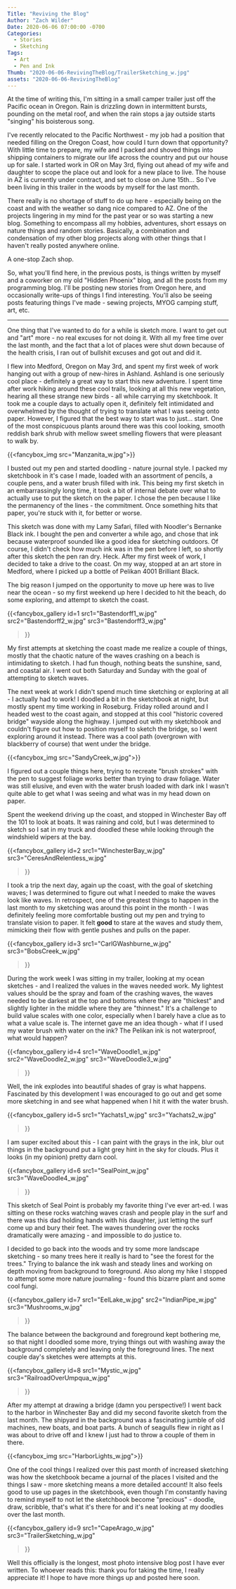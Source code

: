 ```yaml
---
Title: "Reviving the Blog"
Author: "Zach Wilder"
Date: 2020-06-06 07:00:00 -0700
Categories:
  - Stories
  - Sketching
Tags:
  - Art
  - Pen and Ink
Thumb: "2020-06-06-RevivingTheBlog/TrailerSketching_w.jpg"
assets: "2020-06-06-RevivingTheBlog"
---
```


At the time of writing this, I'm sitting in a small camper trailer just off the
Pacific ocean in Oregon. Rain is drizzling down in intermittent bursts, pounding
on the metal roof, and when the rain stops a jay outside starts "singing" his
boisterous song.

I've recently relocated to the Pacific Northwest - my job had a position that
needed filling on the Oregon Coast, how could I turn down that opportunity? With
little time to prepare, my wife and I packed and shoved things into shipping
containers to migrate our life across the country and put our house up for sale.
I started work in OR on May 3rd, flying out ahead of my wife and daughter to
scope the place out and look for a new place to live. The house in AZ is
currently under contract, and set to close on June 15th... So I've been living in
this trailer in the woods by myself for the last month.

There really is no shortage of stuff to do up here - especially being on the
coast and with the weather so dang nice compared to AZ. One of the projects
lingering in my mind for the past year or so was starting a new blog. Something
to encompass all my hobbies, adventures, short essays on nature things and
random stories. Basically, a combination and condensation of my other blog
projects along with other things that I haven't really posted anywhere online.

A one-stop Zach shop.

So, what you'll find here, in the previous posts, is things written by myself
and a coworker on my old "Hidden Phoenix" blog, and all the posts from my
programming blog. I'll be posting new stories from Oregon here, and occasionally
write-ups of things I find interesting. You'll also be seeing posts featuring
things I've made - sewing projects, MYOG camping stuff, art, etc. 

---

One thing that I've wanted to do for a while is sketch more. I want to get out
and "art" more - no real excuses for not doing it. With all my free time over
the last month, and the fact that a lot of places were shut down because of the
health crisis, I ran out of bullshit excuses and got out and did it. 

I flew into Medford, Oregon on May 3rd, and spent my first week of work hanging
out with a group of new-hires in Ashland. Ashland is one seriously cool place -
definitely a great way to start this new adventure. I spent time after work
hiking around these cool trails, looking at all this new vegetation, hearing all
these strange new birds - all while carrying my sketchbook. It took me a couple
days to actually open it, definitely felt intimidated and overwhelmed by the
thought of trying to translate what I was seeing onto paper. However, I figured
that the best way to start was to just... start. One of the most conspicuous
plants around there was this cool looking, smooth reddish bark shrub with mellow
sweet smelling flowers that were pleasant to walk by.

{{<fancybox_img src="Manzanita_w.jpg">}}

I busted out my pen and started doodling - nature journal style. I packed my
sketchbook in it's case I made, loaded with an assortment of pencils, a couple
pens, and a water brush filled with ink. This being my first sketch in an
embarrassingly long time, it took a bit of internal debate over what to actually
use to put the sketch on the paper. I chose the pen because I like the
permanency of the lines - the commitment. Once something hits that paper, you're
stuck with it, for better or worse. 

This sketch was done with my Lamy Safari, filled with Noodler's Bernanke Black
ink. I bought the pen and converter a while ago, and chose that ink because
waterproof sounded like a good idea for sketching outdoors. Of course, I didn't
check how much ink was in the pen before I left, so shortly after this sketch
the pen ran dry. Heck. After my first week of work, I decided to take a drive to
the coast.  On my way, stopped at an art store in Medford, where I picked up a
bottle of Pelikan 4001 Brilliant Black.

The big reason I jumped on the opportunity to move up here was to live near the
ocean - so my first weekend up here I decided to hit the beach, do some
exploring, and attempt to sketch the coast.

{{<fancybox_gallery 
 id=1
 src1="Bastendorff1_w.jpg"
 src2="Bastendorff2_w.jpg"
 src3="Bastendorff3_w.jpg"
>}}

My first attempts at sketching the coast made me realize a couple of things,
mostly that the chaotic nature of the waves crashing on a beach is intimidating
to sketch. I had fun though, nothing beats the sunshine, sand, and coastal air.
I went out both Saturday and Sunday with the goal of attempting to sketch waves. 

The next week at work I didn't spend much time sketching or exploring at all - I
actually had to work! I doodled a bit in the sketchbook at night, but mostly
spent my time working in Roseburg. Friday rolled around and I headed west to the
coast again, and stopped at this cool "historic covered bridge" wayside along
the highway. I jumped out with my sketchbook and couldn't figure out how to
position myself to sketch the bridge, so I went exploring around it instead.
There was a cool path (overgrown with blackberry of course) that went
under the bridge.

{{<fancybox_img src="SandyCreek_w.jpg">}}

I figured out a couple things here, trying to recreate "brush strokes" with the
pen to suggest foliage works better than trying to draw foliage. Water was still
elusive, and even with the water brush loaded with dark ink I wasn't quite able
to get what I was seeing and what was in my head down on paper.

Spent the weekend driving up the coast, and stopped in Winchester Bay off the
101 to look at boats. It was raining and cold, but I was determined to sketch so
I sat in my truck and doodled these while looking through the windshield wipers at the
bay.

{{<fancybox_gallery
 id=2
 src1="WinchesterBay_w.jpg"
 src3="CeresAndRelentless_w.jpg"
>}}

I took a trip the next day, again up the coast, with the goal of sketching waves; I was
determined to figure out what I needed to make the waves look like waves. In
retrospect, one of the greatest things to happen in the last month to my
sketching was around this point in the month - I was definitely feeling more
comfortable busting out my pen and trying to translate vision to paper. It felt
**good** to stare at the waves and study them, mimicking their flow with gentle
pushes and pulls on the paper.

{{<fancybox_gallery
 id=3
 src1="CarlGWashburne_w.jpg"
 src3="BobsCreek_w.jpg"
>}}

During the work week I was sitting in my trailer, looking at my ocean sketches -
and I realized the values in the waves needed work. My lightest values should be
the spray and foam of the crashing waves, the waves needed to be darkest at the
top and bottoms where they are "thickest" and slightly lighter in the middle
where they are "thinnest." It's a challenge to build value scales with one
color, especially when I barely have a clue as to what a value scale is. The
internet gave me an idea though - what if I used my water brush with water on
the ink? The Pelikan ink is not waterproof, what would happen?

{{<fancybox_gallery
 id=4
 src1="WaveDoodle1_w.jpg"
 src2="WaveDoodle2_w.jpg"
 src3="WaveDoodle3_w.jpg"
>}}

Well, the ink explodes into beautiful shades of gray is what happens. Fascinated
by this development I was encouraged to go out and get some more sketching in
and see what happened when I hit it with the water brush.

{{<fancybox_gallery
 id=5
 src1="Yachats1_w.jpg"
 src3="Yachats2_w.jpg"
>}}

I am super excited about this - I can paint with the grays in the ink, blur out
things in the background put a light grey hint in the sky for clouds. Plus it
looks (in my opinion) pretty darn cool. 

{{<fancybox_gallery
 id=6
 src1="SealPoint_w.jpg"
 src3="WaveDoodle4_w.jpg"
>}}

This sketch of Seal Point is probably my favorite thing I've ever art-ed. I was sitting on
these rocks watching waves crash and people play in the surf and there was this
dad holding hands with his daughter, just letting the surf come up and bury
their feet. The waves thundering over the rocks dramatically were amazing - and
impossible to do justice to. 

I decided to go back into the woods and try some more landscape sketching - so
many trees here it really is hard to "see the forest for the trees." Trying to
balance the ink wash and steady lines and working on depth moving from
background to foreground. Also along my hike I stopped to attempt some more
nature journaling - found this bizarre plant and some cool fungi.

{{<fancybox_gallery
 id=7
 src1="EelLake_w.jpg"
 src2="IndianPipe_w.jpg"
 src3="Mushrooms_w.jpg"
>}}

The balance between the background and foreground kept bothering me, so that
night I doodled some more, trying things out with washing away the background
completely and leaving only the foreground lines. The next couple day's sketches
were attempts at this.

{{<fancybox_gallery
 id=8
 src1="Mystic_w.jpg"
 src3="RailroadOverUmpqua_w.jpg"
>}}

After my attempt at drawing a bridge (damn you perspective!) I went back to the
harbor in Winchester Bay and did my second favorite sketch from the last
month. The shipyard in the background was a fascinating jumble of old machines,
new boats, and boat parts. A bunch of seagulls flew in right as I was about to
drive off and I knew I just had to throw a couple of them in there. 

{{<fancybox_img src="HarborLights_w.jpg">}}

One of the cool things I realized over this past month of increased sketching
was how the sketchbook became a journal of the places I visited and the things I
saw - more sketching means a more detailed account! It also feels good to use up
pages in the sketchbook, even though I'm constantly having to remind myself to
not let the sketchbook become "precious" - doodle, draw, scribble, that's what
it's there for and it's neat looking at my doodles over the last month.

{{<fancybox_gallery
 id=9
 src1="CapeArago_w.jpg"
 src3="TrailerSketching_w.jpg"
>}}

Well this officially is the longest, most photo intensive blog post I have ever
written. To whoever reads this: thank you for taking the time, I really
appreciate it! I hope to have more things up and posted here soon.
